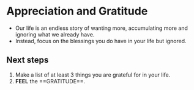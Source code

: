 # Appreciation and Gratitude
- Our life is an endless story of wanting more, accumulating more and ignoring what we already have. 
- Instead, focus on the blessings you do have in your life but ignored.

## Next steps
1. Make a list of at least 3 things you are grateful for in your life.
2. **FEEL** the ==GRATITUDE==.
